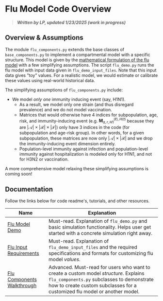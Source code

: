 # Flu Model Code Overview

> ***Written by LP, updated 1/23/2025 (work in progress)***

## Overview & Assumptions

The module `flu_components.py` extends the base classes of `base_components.py` to implement a compartmental model with a specific structure. This model is given by the [mathematical formulation of the flu model](math_flu_components.md) with a few simplifying assumptions. The script `flu_demo.py` runs the flu model with input data given in `flu_demo_input_files`. Note that this input data gives "toy" values. For a realistic model, we would estimate or calibrate these values using real-world historical data. 

The simplifying assumptions of `flu_components.py` include:

- We model *only one* immunity inducing event (say, H1N1).
	- As a result, we model only one strain (and thus disregard prevalence) and we do not model vaccination. 
	- Matrices that would otherwise have $4$ indices for subpopulation, age, risk, and immunity-inducing event (e.g. $\boldsymbol{M}_{a, r, H1}^{(\ell), H(t)}$ because they are $\lvert \mathcal A \rvert \times \lvert \mathcal R \rvert \times \lvert \mathcal I \rvert$) only have $3$ indices in the code (for subpopulation and age-risk group). In other words, for a given subpopulation, these matrices are now only $\lvert \mathcal A \rvert \times \lvert \mathcal R \rvert$ and we drop the immunity-inducing event dimension entirely.
	- Population-level immunity against infection and population-level immunity against hospitalization is modeled only for H1N1, and not for H3N2 or vaccination. 

A more comprehensive model relaxing these simplifying assumptions is coming soon!

## Documentation

Follow the links below for code readme's, tutorials, and other resources.

| Name 															| Explanation													|
| ------------------------------------------------------------- | ------------------------------------------------------------- |
| [Flu Model Demo](flu_model_demo.md)		| Must-read. Explanation of `flu_demo.py` and basic simulation functionality. Helps user get started with a concrete simulation right away. |
| [Flu Input Requirements](flu_input_requirements.md)	| Must-read. Explanation of `flu_demo_input_files` and the required specifications and formats for customizing flu model *values.* |
| [Flu Components Walkthrough](flu_components_walkthrough.md) | Advanced. Must-read for users who want to create a custom model *structure.* Explains `flu_components.py` subclasses to demonstrate how to create custom subclasses for a customized flu model or another model. |